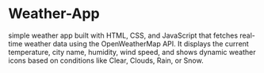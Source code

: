 # Weather-App
 simple weather app built with HTML, CSS, and JavaScript that fetches real-time weather data using the OpenWeatherMap API. It displays the current temperature, city name, humidity, wind speed, and shows dynamic weather icons based on conditions like Clear, Clouds, Rain, or Snow.
